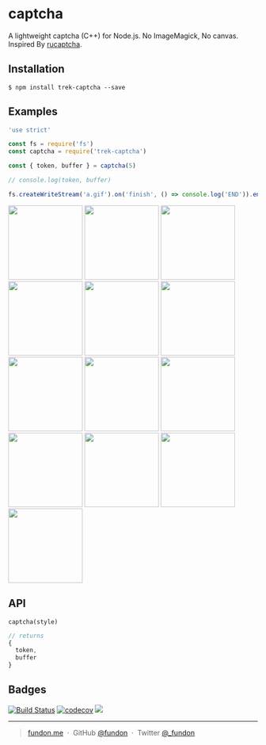 # captcha

A lightweight captcha (C++) for Node.js. No ImageMagick, No canvas. Inspired By [rucaptcha](https://github.com/huacnlee/rucaptcha).


## Installation

```
$ npm install trek-captcha --save
```


## Examples

```js
'use strict'

const fs = require('fs')
const captcha = require('trek-captcha')

const { token, buffer } = captcha(5)

// console.log(token, buffer)

fs.createWriteStream('a.gif').on('finish', () => console.log('END')).end(buffer)

```

<img src="https://cloud.githubusercontent.com/assets/5518/22151425/e02390c8-df58-11e6-974d-5eb9b1a4e577.gif" width="150px" /> <img src="https://cloud.githubusercontent.com/assets/5518/22151427/e4939d92-df58-11e6-9754-4a46a86acea8.gif" width="150px" /> <img src="https://cloud.githubusercontent.com/assets/5518/22151431/e494576e-df58-11e6-9845-a5590904c175.gif" width="150px" /> <img src="https://cloud.githubusercontent.com/assets/5518/22151432/e495066e-df58-11e6-92b8-38b40b73aba0.gif" width="150px" /> <img src="https://cloud.githubusercontent.com/assets/5518/22151428/e49404ee-df58-11e6-8e2d-8b17b33a3710.gif" width="150px" /> <img src="https://cloud.githubusercontent.com/assets/5518/22151430/e4942406-df58-11e6-9ff8-6e2325304b41.gif" width="150px" /> <img src="https://cloud.githubusercontent.com/assets/5518/22151429/e4941ae2-df58-11e6-8107-757296573b2f.gif" width="150px" /> <img src="https://cloud.githubusercontent.com/assets/5518/22151433/e4c7c89c-df58-11e6-9853-1ffbb4986962.gif" width="150px" /> <img src="https://cloud.githubusercontent.com/assets/5518/22151435/e4c97ea8-df58-11e6-8959-b4c78716271d.gif" width="150px" /> <img src="https://cloud.githubusercontent.com/assets/5518/22151436/e4cc09f2-df58-11e6-965c-673333b33c0d.gif" width="150px" /> <img src="https://cloud.githubusercontent.com/assets/5518/22151434/e4c87788-df58-11e6-9490-c255aaafce71.gif" width="150px" /> <img src="https://cloud.githubusercontent.com/assets/5518/22151445/ee35ff66-df58-11e6-8660-a3673ef3f5ee.gif" width="150px" /> <img src="https://cloud.githubusercontent.com/assets/5518/22151446/ee67b074-df58-11e6-9b95-7d53eec21c33.gif" width="150px" />

## API

`captcha(style)`

```js
// returns
{
  token,
  buffer
}
```


## Badges

[![Build Status](https://travis-ci.org/trekjs/captcha.svg?branch=master)](https://travis-ci.org/trekjs/captcha)
[![codecov](https://codecov.io/gh/trekjs/captcha/branch/master/graph/badge.svg)](https://codecov.io/gh/trekjs/captcha)
![](https://img.shields.io/badge/license-MIT-blue.svg)

---

> [fundon.me](https://fundon.me) &nbsp;&middot;&nbsp;
> GitHub [@fundon](https://github.com/fundon) &nbsp;&middot;&nbsp;
> Twitter [@_fundon](https://twitter.com/_fundon)
